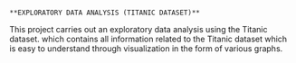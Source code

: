                                                                                  **EXPLORATORY DATA ANALYSIS (TITANIC DATASET)**

This project carries out an exploratory data analysis using the Titanic dataset. which contains all information related to the Titanic dataset which is easy to understand through visualization in the form of various graphs.
